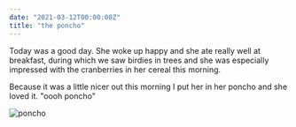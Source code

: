 ```yaml
---
date: "2021-03-12T00:00:00Z"
title: "the poncho"
---
```


Today was a good day. She woke up happy and she ate really well at breakfast, during which we saw birdies in trees and she was especially impressed with the cranberries in her cereal this morning.

Because it was a little nicer out this morning I put her in her poncho and she loved it. "oooh poncho"

![poncho](/assets/poncho.jpg)
